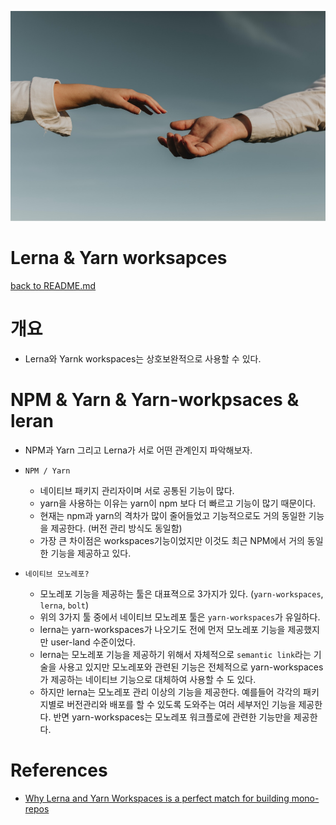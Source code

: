 ![shake-hands](../images/shake-hands.png)

# Lerna & Yarn worksapces

[back to README.md](../README.md)

# 개요

- Lerna와 Yarnk workspaces는 상호보완적으로 사용할 수 있다.

# NPM & Yarn & Yarn-workpsaces & leran

- NPM과 Yarn 그리고 Lerna가 서로 어떤 관계인지 파악해보자.

- `NPM / Yarn`

  - 네이티브 패키지 관리자이며 서로 공통된 기능이 많다.
  - yarn을 사용하는 이유는 yarn이 npm 보다 더 빠르고 기능이 많기 때문이다.
  - 현재는 npm과 yarn의 격차가 많이 줄어들었고 기능적으로도 거의 동일한 기능을 제공한다. (버전 관리 방식도 동일함)
  - 가장 큰 차이점은 workspaces기능이었지만 이것도 최근 NPM에서 거의 동일한 기능을 제공하고 있다.

- `네이티브 모노레포?`
  - 모노레포 기능을 제공하는 툴은 대표젹으로 3가지가 있다. (`yarn-workspaces`, `lerna`, `bolt`)
  - 위의 3가지 툴 중에서 네이티브 모노레포 툴은 `yarn-workspaces`가 유일하다.
  - lerna는 yarn-workspaces가 나오기도 전에 먼저 모노레포 기능을 제공했지만 user-land 수준이었다.
  - lerna는 모노레포 기능을 제공하기 위해서 자체적으로 `semantic link`라는 기술을 사용고 있지만 모노레포와 관련된 기능은 전체적으로 yarn-workspaces가 제공하는 네이티브 기능으로 대체하여 사용할 수 도 있다.
  - 하지만 lerna는 모노레포 관리 이상의 기능을 제공한다. 예를들어 각각의 패키지별로 버전관리와 배포를 할 수 있도록 도와주는 여러 세부저인 기능을 제공한다. 반면 yarn-workspaces는 모노레포 워크플로에 관련한 기능만을 제공한다.

# References

- [Why Lerna and Yarn Workspaces is a perfect match for building mono-repos](https://doppelmutzi.github.io/monorepo-lerna-yarn-workspaces/)
